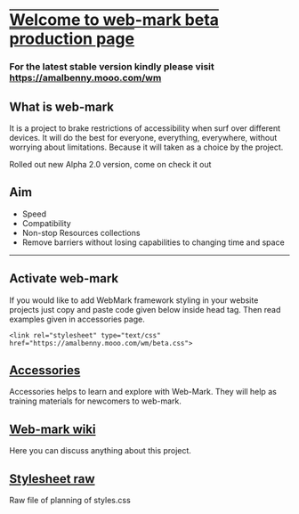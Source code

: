 <h1 style="text-decoration: underline overline;"> Welcome to web-mark beta production page</h1>
<link rel="stylesheet" type="text/css" href="https://amalbenny.mooo.com/wm/beta.css">

### For the latest stable version kindly please visit <a href="https://amalbenny.mooo.com/wm">https://amalbenny.mooo.com/wm</a>

## What is web-mark
It is a project to brake restrictions of accessibility when surf over different devices.
 It will do the best for everyone, everything, everywhere, without worrying about limitations.
 Because it will taken as a choice by the project.
<wm><div class="alert">Rolled out new Alpha 2.0 version, come on check it out</div></wm>

## Aim
- Speed
- Compatibility
- Non-stop Resources collections
- Remove barriers without losing capabilities to changing time and space
<hr/>

## Activate web-mark
If you would like to add WebMark framework styling in your website projects just copy and paste code given below inside head tag. Then read examples given in accessories page. 

<div onclick="copyMyinp();"  style="user-select:all;" class="language-markdown highlighter-rouge"><div class="highlight"><pre class="highlight"><code><span class="nt">&lt;link</span> <span class="na">rel&equals;</span><span class="s">"stylesheet"</span> <span class="na">type&equals;</span><span class="s">"text/css"</span> <span class="na">href&equals;</span><span class="s">"https://amalbenny.mooo.com/wm/beta.css"</span><span class="nt">&gt;</span>
</code></pre></div></div>
<script type="text/javascript">

function copyMyinp(){	
	document.execCommand("copy");
}

</script>


## <a href="accessories/">Accessories</a>
Accessories helps to learn and explore with Web-Mark. They will help as training materials for newcomers to web-mark.



## <a href="https://github.com/amalbenny/web-mark/wiki">Web-mark wiki</a>
Here you can discuss anything about this project.

## <a href="https://github.com/amalbenny/web-mark/blob/main/stylesheet.css">Stylesheet raw</a>
Raw file of planning of styles.css
